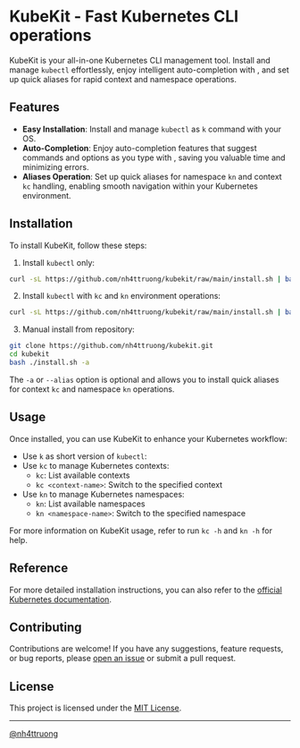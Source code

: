 # KubeKit - Fast Kubernetes CLI operations

KubeKit is your all-in-one Kubernetes CLI management tool. Install and manage `kubectl` effortlessly, enjoy intelligent auto-completion with **<TAB>**, and set up quick aliases for rapid context and namespace operations.

## Features

- **Easy Installation**: Install and manage `kubectl` as `k` command with your OS.
- **Auto-Completion**: Enjoy auto-completion features that suggest commands and options as you type with **<TAB>**, saving you valuable time and minimizing errors.
- **Aliases Operation**: Set up quick aliases for namespace `kn` and context `kc` handling, enabling smooth navigation within your Kubernetes environment.

## Installation

To install KubeKit, follow these steps:

1. Install `kubectl` only:
```bash
curl -sL https://github.com/nh4ttruong/kubekit/raw/main/install.sh | bash
```
2. Install `kubectl` with `kc` and `kn` environment operations:
```bash
curl -sL https://github.com/nh4ttruong/kubekit/raw/main/install.sh | bash -s -- -a
```
3. Manual install from repository:
```bash
git clone https://github.com/nh4ttruong/kubekit.git
cd kubekit
bash ./install.sh -a
```

The `-a` or `--alias` option is optional and allows you to install quick aliases for context `kc` and namespace `kn` operations.

## Usage

Once installed, you can use KubeKit to enhance your Kubernetes workflow:

- Use `k` as short version of `kubectl`:
- Use `kc` to manage Kubernetes contexts:
  - `kc`: List available contexts
  - `kc <context-name>`: Switch to the specified context
- Use `kn` to manage Kubernetes namespaces:
  - `kn`: List available namespaces
  - `kn <namespace-name>`: Switch to the specified namespace

For more information on KubeKit usage, refer to run `kc -h` and `kn -h` for help.

## Reference
For more detailed installation instructions, you can also refer to the [official Kubernetes documentation](https://kubernetes.io/docs/tasks/tools/install-kubectl-linux/).

## Contributing

Contributions are welcome! If you have any suggestions, feature requests, or bug reports, please [open an issue](https://github.com/nh4ttruong/kubekit/issues) or submit a pull request.

## License

This project is licensed under the [MIT License](LICENSE).

---
[@nh4ttruong](https://github.com/nh4ttruong)